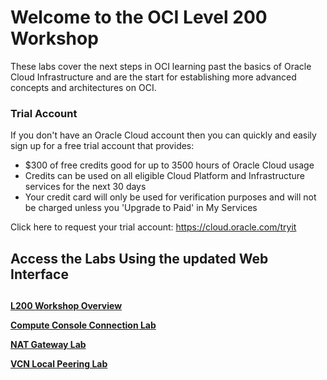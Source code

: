 # Welcome to the OCI Level 200 Workshop

These labs cover the next steps in OCI learning past the basics of Oracle Cloud Infrastructure and are the start for establishing more advanced concepts and architectures on OCI.

### Trial Account
If you don't have an Oracle Cloud account then you can quickly and easily sign up for a free trial account that provides:
- $300 of free credits good for up to 3500 hours of Oracle Cloud usage
- Credits can be used on all eligible Cloud Platform and Infrastructure services for the next 30 days
- Your credit card will only be used for verification purposes and will not be charged unless you 'Upgrade to Paid' in My Services
  
Click here to request your trial account: https://cloud.oracle.com/tryit

## Access the Labs Using the updated Web Interface

##

**[L200 Workshop Overview](https://oracle.github.io/learning-library/ospa-library/oci/L200-Workshop/)** 

**[Compute Console Connection Lab](https://oracle.github.io/learning-library/ospa-library/oci/L200-Workshop/Compute-Console-Connection/)**

**[NAT Gateway Lab](https://oracle.github.io/learning-library/ospa-library/oci/L200-Workshop/NAT_Gateway/)**

**[VCN Local Peering Lab](https://oracle.github.io/learning-library/ospa-library/oci/L200-Workshop/VCN_Local_Peering/)**

<!--  comment out for testing purposes

## Access the Labs Using Our Web Interface
**[Click here](https://oracle.github.io/learning-library/oci-library/L200-LAB)** to use our easy to navigate HTML format

-->